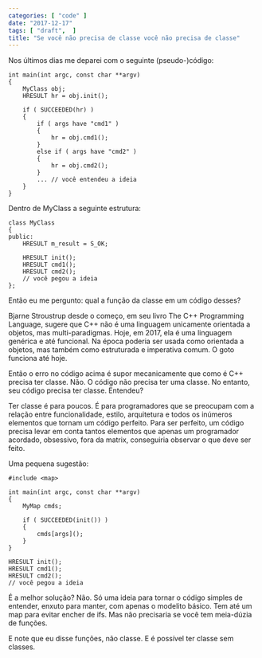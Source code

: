 ```yaml
---
categories: [ "code" ]
date: "2017-12-17"
tags: [ "draft",  ]
title: "Se você não precisa de classe você não precisa de classe"
---
```

Nos últimos dias me deparei com o seguinte (pseudo-)código:

    int main(int argc, const char **argv)
    {
        MyClass obj;
        HRESULT hr = obj.init();
    
        if ( SUCCEEDED(hr) )
        {
            if ( args have "cmd1" )
            {
                hr = obj.cmd1();
            }
            else if ( args have "cmd2" )
            {
                hr = obj.cmd2();
            }
            ... // você entendeu a ideia
        }
    }

Dentro de MyClass a seguinte estrutura:

    class MyClass
    {
    public:
        HRESULT m_result = S_OK;
    
        HRESULT init();
        HRESULT cmd1();
        HRESULT cmd2();
        // você pegou a ideia
    };

Então eu me pergunto: qual a função da classe em um código desses?

Bjarne Stroustrup desde o começo, em seu livro The C++ Programming
Language, sugere que C++ não é uma linguagem unicamente orientada
a objetos, mas multi-paradigmas. Hoje, em 2017, ela é uma linguagem
genérica e até funcional. Na época poderia ser usada como orientada a
objetos, mas também como estruturada e imperativa comum. O goto funciona
até hoje.

Então o erro no código acima é supor mecanicamente que como é C++
precisa ter classe. Não. O código não precisa ter uma classe. No
entanto, seu código precisa ter classe. Entendeu?

Ter classe é para poucos. É para programadores que se preocupam com a
relação entre funcionalidade, estilo, arquitetura e todos os inúmeros
elementos que tornam um código perfeito. Para ser perfeito, um código
precisa levar em conta tantos elementos que apenas um programador
acordado, obsessivo, fora da matrix, conseguiria observar o que deve
ser feito.

Uma pequena sugestão:

    #include <map>
    
    int main(int argc, const char **argv)
    {
        MyMap cmds;
    
        if ( SUCCEEDED(init()) )
        {
            cmds[args]();
        }
    }
    
    HRESULT init();
    HRESULT cmd1();
    HRESULT cmd2();
    // você pegou a ideia

É a melhor solução? Não. Só uma ideia para tornar o código simples
de entender, enxuto para manter, com apenas o modelito básico. Tem
até um map para evitar encher de ifs. Mas não precisaria se você tem
meia-dúzia de funções.

E note que eu disse funções, não classe. E é possível ter classe
sem classes.
